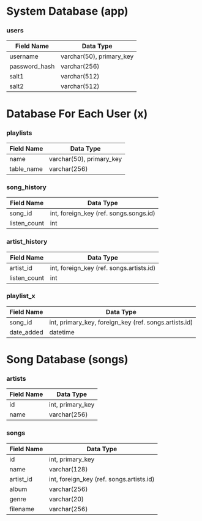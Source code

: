 # System Database (app)

### users

| Field Name    | Data Type                |
|---------------|--------------------------|
| username      | varchar(50), primary_key |
| password_hash | varchar(256)             |
| salt1         | varchar(512)             |
| salt2         | varchar(512)             |

# Database For Each User (x)

### playlists

| Field Name | Data Type                |
|------------|--------------------------|
| name       | varchar(50), primary_key |
| table_name | varchar(256)             |


### song_history

| Field Name   | Data Type                              |
|--------------|----------------------------------------|
| song_id      | int, foreign_key (ref. songs.songs.id) |
| listen_count | int                                    |

### artist_history

| Field Name   | Data Type                                |
|--------------|------------------------------------------|
| artist_id    | int, foreign_key (ref. songs.artists.id) |
| listen_count | int                                      |

### playlist_x

| Field Name | Data Type                                             |
|------------|-------------------------------------------------------|
| song_id    | int, primary_key, foreign_key (ref. songs.artists.id) |
| date_added | datetime                                              |

# Song Database (songs)

### artists

| Field Name | Data Type        |
|------------|------------------|
| id         | int, primary_key |
| name       | varchar(256)     |

### songs

| Field Name | Data Type                                |
|------------|------------------------------------------|
| id         | int, primary_key                         |
| name       | varchar(128)                             |
| artist_id  | int, foreign_key (ref. songs.artists.id) |
| album      | varchar(256)                             |
| genre      | varchar(20)                              |
| filename   | varchar(256)                             |

